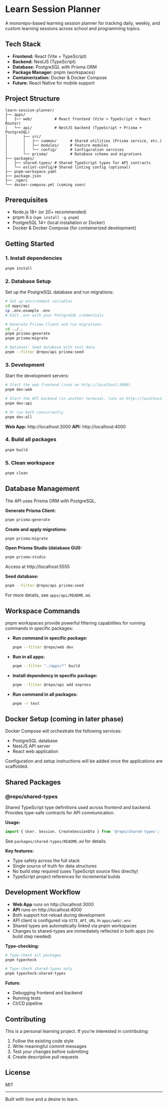 # Learn Session Planner

A monorepo-based learning session planner for tracking daily, weekly, and custom learning sessions across school and programming topics.

## Tech Stack

- **Frontend:** React (Vite + TypeScript)
- **Backend:** NestJS (TypeScript)
- **Database:** PostgreSQL with Prisma ORM
- **Package Manager:** pnpm (workspaces)
- **Containerization:** Docker & Docker Compose
- **Future:** React Native for mobile support

## Project Structure

```
learn-session-planner/
├── apps/
│   ├── web/          # React frontend (Vite + TypeScript + React Router)
│   └── api/          # NestJS backend (TypeScript + Prisma + PostgreSQL)
│       ├── src/
│       │   ├── common/      # Shared utilities (Prisma service, etc.)
│       │   ├── modules/     # Feature modules
│       │   └── config/      # Configuration services
│       └── prisma/          # Database schema and migrations
├── packages/
│   ├── shared-types/ # Shared TypeScript types for API contracts
│   └── eslint-config/# Shared linting config (optional)
├── pnpm-workspace.yaml
├── package.json
├── .npmrc
└── docker-compose.yml (coming soon)
```

## Prerequisites

- Node.js 18+ (or 20+ recommended)
- pnpm 9.x (`npm install -g pnpm`)
- PostgreSQL 14+ (local installation or Docker)
- Docker & Docker Compose (for containerized development)

## Getting Started

### 1. Install dependencies

```bash
pnpm install
```

### 2. Database Setup

Set up the PostgreSQL database and run migrations:

```bash
# Set up environment variables
cd apps/api
cp .env.example .env
# Edit .env with your PostgreSQL credentials

# Generate Prisma Client and run migrations
cd ../..
pnpm prisma:generate
pnpm prisma:migrate

# Optional: Seed database with test data
pnpm --filter @repo/api prisma:seed
```

### 3. Development

Start the development servers:

```bash
# Start the web frontend (runs on http://localhost:3000)
pnpm dev:web

# Start the API backend (in another terminal, runs on http://localhost:4000)
pnpm dev:api

# Or run both concurrently
pnpm dev:all
```

**Web App:** http://localhost:3000
**API:** http://localhost:4000

### 4. Build all packages

```bash
pnpm build
```

### 5. Clean workspace

```bash
pnpm clean
```

## Database Management

The API uses Prisma ORM with PostgreSQL.

**Generate Prisma Client:**

```bash
pnpm prisma:generate
```

**Create and apply migrations:**

```bash
pnpm prisma:migrate
```

**Open Prisma Studio (database GUI):**

```bash
pnpm prisma:studio
```

Access at http://localhost:5555

**Seed database:**

```bash
pnpm --filter @repo/api prisma:seed
```

For more details, see `apps/api/README.md`.

## Workspace Commands

pnpm workspaces provide powerful filtering capabilities for running commands in specific packages:

- **Run command in specific package:**
  ```bash
  pnpm --filter @repo/web dev
  ```

- **Run in all apps:**
  ```bash
  pnpm --filter "./apps/*" build
  ```

- **Install dependency in specific package:**
  ```bash
  pnpm --filter @repo/api add express
  ```

- **Run command in all packages:**
  ```bash
  pnpm -r test
  ```

## Docker Setup (coming in later phase)

Docker Compose will orchestrate the following services:
- PostgreSQL database
- NestJS API server
- React web application

Configuration and setup instructions will be added once the applications are scaffolded.

## Shared Packages

### @repo/shared-types

Shared TypeScript type definitions used across frontend and backend. Provides type-safe contracts for API communication.

**Usage:**
```typescript
import { User, Session, CreateSessionDto } from '@repo/shared-types';
```

See `packages/shared-types/README.md` for details.

**Key features:**
- Type safety across the full stack
- Single source of truth for data structures
- No build step required (uses TypeScript source files directly)
- TypeScript project references for incremental builds

## Development Workflow

- **Web App** runs on http://localhost:3000
- **API** runs on http://localhost:4000
- Both support hot-reload during development
- API client is configured via `VITE_API_URL` in `apps/web/.env`
- Shared types are automatically linked via pnpm workspaces
- Changes to shared-types are immediately reflected in both apps (no build step needed)

**Type-checking:**
```bash
# Type-check all packages
pnpm typecheck

# Type-check shared-types only
pnpm typecheck:shared-types
```

**Future:**
- Debugging frontend and backend
- Running tests
- CI/CD pipeline

## Contributing

This is a personal learning project. If you're interested in contributing:

1. Follow the existing code style
2. Write meaningful commit messages
3. Test your changes before submitting
4. Create descriptive pull requests

## License

MIT

---

Built with love and a desire to learn.
